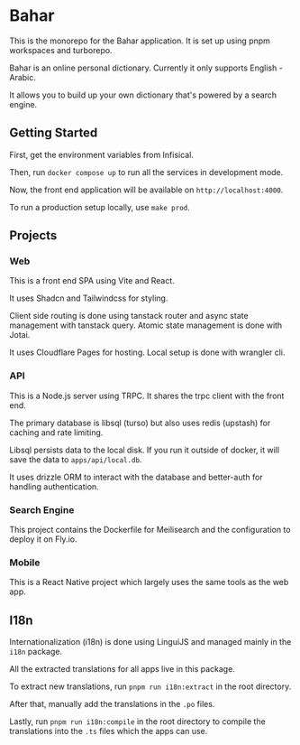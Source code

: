 # Bahar

This is the monorepo for the Bahar application. It is set up using pnpm workspaces and turborepo.

Bahar is an online personal dictionary. Currently it only supports English - Arabic.

It allows you to build up your own dictionary that's powered by a search engine.

## Getting Started

First, get the environment variables from Infisical.

Then, run `docker compose up` to run all the services in development mode.

Now, the front end application will be available on `http://localhost:4000`.

To run a production setup locally, use `make prod`.

## Projects

### Web

This is a front end SPA using Vite and React.

It uses Shadcn and Tailwindcss for styling.

Client side routing is done using tanstack router and async state management with tanstack query. Atomic state management is done with Jotai.

It uses Cloudflare Pages for hosting. Local setup is done with wrangler cli.

### API

This is a Node.js server using TRPC. It shares the trpc client with the front end.

The primary database is libsql (turso) but also uses redis (upstash) for caching and rate limiting.

Libsql persists data to the local disk. If you run it outside of docker, it will save the data to `apps/api/local.db`.

It uses drizzle ORM to interact with the database and better-auth for handling authentication.

### Search Engine

This project contains the Dockerfile for Meilisearch and the configuration to deploy it on Fly.io.

### Mobile

This is a React Native project which largely uses the same tools as the web app.

## I18n

Internationalization (i18n) is done using LinguiJS and managed mainly in the `i18n` package.

All the extracted translations for all apps live in this package.

To extract new translations, run `pnpm run i18n:extract` in the root directory.

After that, manually add the translations in the `.po` files.

Lastly, run `pnpm run i18n:compile` in the root directory to compile the translations into the `.ts` files which the apps can use.
